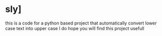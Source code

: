 # sly]
this is a code for a python based project that automatically convert lower case text into upper case I do hope you will find this project usefull
